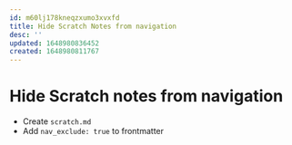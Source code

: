 ```yaml
---
id: m60lj178kneqzxumo3xvxfd
title: Hide Scratch Notes from navigation
desc: ''
updated: 1648980836452
created: 1648980811767
---
```

# Hide Scratch notes from navigation

- Create `scratch.md`
- Add `nav_exclude: true` to frontmatter
